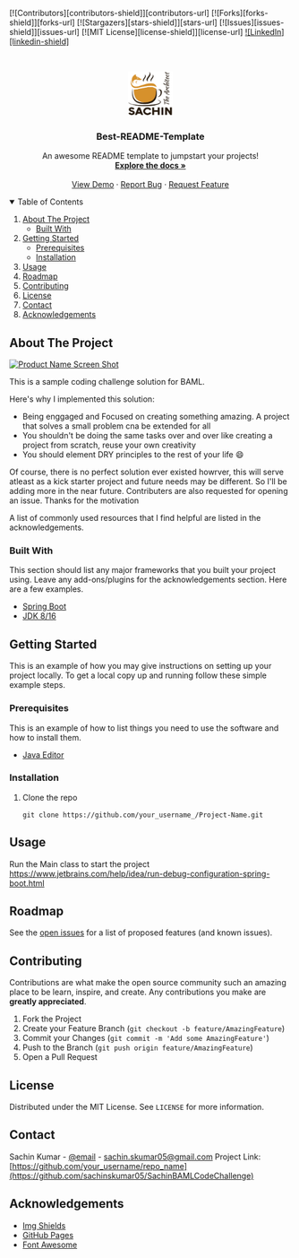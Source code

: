 <!-- PROJECT SHIELDS -->
<!--
*** I'm using markdown "reference style" links for readability.
*** Reference links are enclosed in brackets [ ] instead of parentheses ( ).
*** See the bottom of this document for the declaration of the reference variables
*** for contributors-url, forks-url, etc. This is an optional, concise syntax you may use.
*** https://www.markdownguide.org/basic-syntax/#reference-style-links
-->
[![Contributors][contributors-shield]][contributors-url]
[![Forks][forks-shield]][forks-url]
[![Stargazers][stars-shield]][stars-url]
[![Issues][issues-shield]][issues-url]
[![MIT License][license-shield]][license-url]
[![LinkedIn][linkedin-shield]][linkedin-url]


<!-- PROJECT LOGO -->
<br />
<p align="center">
  <a href="https://github.com/sachinskumar05/SachinBAMLCodeChallenge">
    <img src="images/Sachin_Fox_Cafe_Logo_BrandCrowd_Logo.png" alt="Sachin (The Architect)" width="80" height="80">
  </a>

  <h3 align="center">Best-README-Template</h3>

  <p align="center">
    An awesome README template to jumpstart your projects!
    <br />
    <a href="https://github.com/othneildrew/Best-README-Template"><strong>Explore the docs »</strong></a>
    <br />
    <br />
    <a href="https://github.com/sachinskumar05/SachinBAMLCodeChallenge">View Demo</a>
    ·
    <a href="https://github.com/sachinskumar05/SachinBAMLCodeChallenge/issues">Report Bug</a>
    ·
    <a href="https://github.com/sachinskumar05/SachinBAMLCodeChallenge/issues">Request Feature</a>
  </p>
</p>



<!-- TABLE OF CONTENTS -->
<details open="open">
  <summary>Table of Contents</summary>
  <ol>
    <li>
      <a href="#about-the-project">About The Project</a>
      <ul>
        <li><a href="#built-with">Built With</a></li>
      </ul>
    </li>
    <li>
      <a href="#getting-started">Getting Started</a>
      <ul>
        <li><a href="#prerequisites">Prerequisites</a></li>
        <li><a href="#installation">Installation</a></li>
      </ul>
    </li>
    <li><a href="#usage">Usage</a></li>
    <li><a href="#roadmap">Roadmap</a></li>
    <li><a href="#contributing">Contributing</a></li>
    <li><a href="#license">License</a></li>
    <li><a href="#contact">Contact</a></li>
    <li><a href="#acknowledgements">Acknowledgements</a></li>
  </ol>
</details>



<!-- ABOUT THE PROJECT -->
## About The Project

[![Product Name Screen Shot][product-screenshot]](https://github.com/sachinskumar05/SachinBAMLCodeChallenge)

This is a sample coding challenge solution for BAML.

Here's why I implemented this solution:
* Being enggaged and Focused on creating something amazing. A project that solves a small problem cna be extended for all 
* You shouldn't be doing the same tasks over and over like creating a project from scratch, reuse your own creativity
* You should element DRY principles to the rest of your life :smile:

Of course, there is no perfect solution ever existed howrver, this will serve atleast as a kick starter project and future needs may be different. So I'll be adding more in the near future. Contributers are also requested for opening an issue. Thanks for the motivation

A list of commonly used resources that I find helpful are listed in the acknowledgements.

### Built With

This section should list any major frameworks that you built your project using. Leave any add-ons/plugins for the acknowledgements section. Here are a few examples.
* [Spring Boot](https://spring.io/projects/spring-boot)
* [JDK 8/16](https://www.azul.com/downloads/?package=jdk)



<!-- GETTING STARTED -->
## Getting Started

This is an example of how you may give instructions on setting up your project locally.
To get a local copy up and running follow these simple example steps.

### Prerequisites
This is an example of how to list things you need to use the software and how to install them.

* [Java Editor](https://www.jetbrains.com/idea/download/#section=windows)

### Installation

1. Clone the repo
   ```
   git clone https://github.com/your_username_/Project-Name.git
   ```


<!-- USAGE EXAMPLES -->
## Usage

Run the Main class to start the project
https://www.jetbrains.com/help/idea/run-debug-configuration-spring-boot.html



<!-- ROADMAP -->
## Roadmap

See the [open issues](https://github.com/sachinskumar05/SachinBAMLCodeChallenge/issues) for a list of proposed features (and known issues).



<!-- CONTRIBUTING -->
## Contributing

Contributions are what make the open source community such an amazing place to be learn, inspire, and create. Any contributions you make are **greatly appreciated**.

1. Fork the Project
2. Create your Feature Branch (`git checkout -b feature/AmazingFeature`)
3. Commit your Changes (`git commit -m 'Add some AmazingFeature'`)
4. Push to the Branch (`git push origin feature/AmazingFeature`)
5. Open a Pull Request



<!-- LICENSE -->
## License

Distributed under the MIT License. See `LICENSE` for more information.



<!-- CONTACT -->
## Contact
Sachin Kumar - [@email]() - sachin.skumar05@gmail.com
Project Link: [https://github.com/your_username/repo_name](https://github.com/sachinskumar05/SachinBAMLCodeChallenge)



<!-- ACKNOWLEDGEMENTS -->
## Acknowledgements
* [Img Shields](https://shields.io)
* [GitHub Pages](https://pages.github.com)
* [Font Awesome](https://fontawesome.com)



[linkedin-url]: https://www.linkedin.com/in/kumarsac/
[product-screenshot]: images/screenshot.png
